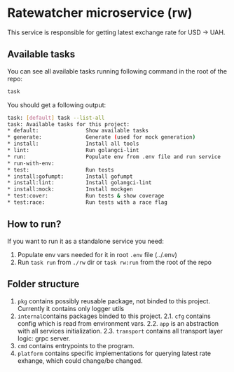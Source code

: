 # Ratewatcher microservice (rw)

This service is responsible for getting latest exchange rate for USD -> UAH.

## Available tasks

You can see all available tasks running following command in the root of the repo:

```sh
task
```

You should get a following output:

```sh
task: [default] task --list-all
task: Available tasks for this project:
* default:               Show available tasks
* generate:              Generate (used for mock generation)
* install:               Install all tools
* lint:                  Run golangci-lint
* run:                   Populate env from .env file and run service
* run-with-env:
* test:                  Run tests
* install:gofumpt:       Install gofumpt
* install:lint:          Install golangci-lint
* install:mock:          Install mockgen
* test:cover:            Run tests & show coverage
* test:race:             Run tests with a race flag
```

## How to run?

If you want to run it as a standalone service you need:

1. Populate env vars needed for it in root `.env` file (../.env)
2. Run `task run` from `./rw` dir or `task rw:run` from the root of the repo

## Folder structure

1. `pkg` contains possibly reusable package, not binded to this project. Currently it contains only logger utils
2. `internal`contains packages binded to this project.
   2.1. `cfg` contains config which is read from environment vars.
   2.2. `app` is an abstraction with all services initialization.
   2.3. `transport` contains all transport layer logic: grpc server.
3. `cmd` contains entrypoints to the program.
4. `platform` contains specific implementations for querying latest rate exhange, which could change/be changed.
